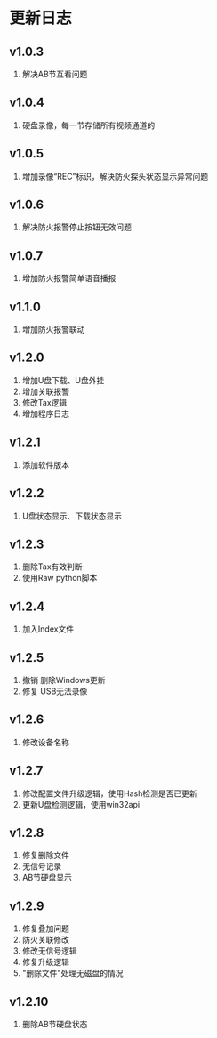 # 更新日志

## v1.0.3

1. 解决AB节互看问题

## v1.0.4

1. 硬盘录像，每一节存储所有视频通道的

## v1.0.5

1. 增加录像“REC”标识，解决防火探头状态显示异常问题

## v1.0.6

1. 解决防火报警停止按钮无效问题

## v1.0.7

1. 增加防火报警简单语音播报

## v1.1.0

1. 增加防火报警联动

## v1.2.0

1. 增加U盘下载、U盘外挂
1. 增加关联报警
1. 修改Tax逻辑
1. 增加程序日志

## v1.2.1

1. 添加软件版本

## v1.2.2

1. U盘状态显示、下载状态显示

## v1.2.3

1. 删除Tax有效判断
1. 使用Raw python脚本

## v1.2.4

1. 加入Index文件

## v1.2.5

1. 撤销 删除Windows更新
1. 修复 USB无法录像

## v1.2.6

1. 修改设备名称

## v1.2.7

1. 修改配置文件升级逻辑，使用Hash检测是否已更新
1. 更新U盘检测逻辑，使用win32api

## v1.2.8

1. 修复删除文件
1. 无信号记录
1. AB节硬盘显示

## v1.2.9

1. 修复叠加问题
1. 防火关联修改
1. 修改无信号逻辑
1. 修复升级逻辑
1. "删除文件"处理无磁盘的情况

## v1.2.10

1. 删除AB节硬盘状态
